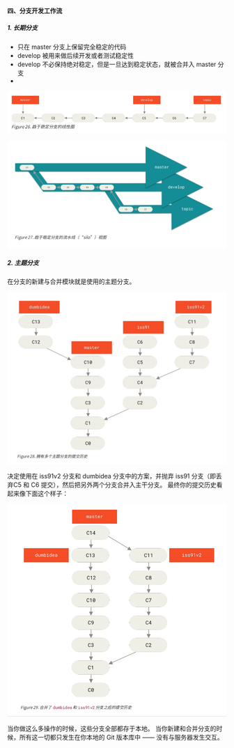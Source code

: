 
#### 四、分支开发工作流



##### 1. 长期分支

+ 只在 master 分支上保留完全稳定的代码
+ develop 被用来做后续开发或者测试稳定性
+ develop 不必保持绝对稳定，但是一旦达到稳定状态，就被合并入 master 分支
+ 

![](../images/figure26.png)



![](../images/figure27.png)



##### 2. 主题分支

在分支的新建与合并模块就是使用的主题分支。

![](../images/figure28.png)

决定使用在 iss91v2 分支和 dumbidea 分支中的方案，并抛弃 iss91 分支（即丢弃C5 和 C6 提交），然后把另外两个分支合并入主干分支。 最终你的提交历史看起来像下面这个样子：

![](../images/figure29.png)

当你做这么多操作的时候，这些分支全部都存于本地。 当你新建和合并分支的时候，所有这一切都只发生在你本地的 Git 版本库中 —— 没有与服务器发生交互。

